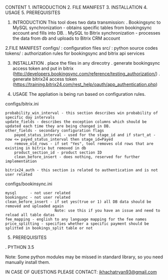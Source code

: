 CONTENT
        1. INTRODUCTION
        2. FILE MANIFEST
        3. INSTALLATION
        4. USAGE
        5. PREREQUISITES

1. INTRODUCTION
This tool does two data transmission:
  . Bookingsync to MySQL synchronization - obtains specific tables from bookingsync account and fills into DB.
  . MySQL to Bitrix synchronization      - processes the data from db and uploads to Bitrix CRM account


2.FILE MANIFEST
configs/       : configuration files
src/           : python source codes
tokens/        : authorization rules for bookingsync and bitrix api services 


3. INSTALLATION
. place the files in any direcotry
. generate bookingsync access token and put in bitrix (http://developers.bookingsync.com/reference/testing_authorization/)
. generate bitrix24 access token (https://training.bitrix24.com/rest_help/oauth/app_authentication.php)


4. USAGE
The appliation is being run based on configuration rules.

configs/bitrix.ini

    probability_win_interval - this section describes win probability of specific day intervals
    update_fields - describes the exception columns which should be updated each time they are being changed in DB.
    other_fields - secondary configuration flags
        payed_status_interval - used for the stage_id and if start_at - now <= payed_status_interval then stage_id=Payed
        remove_old_rows - if set "Yes", tool removes old rows that are existing in bitrix but removed in db 
        product_section_id - product section ID
        clean_before_insert - does nothing, reserved for further implementation
    
    bitrix24_auth - this section is related to authentication and is not user related
    
    
    
configs/bookinsync.ini
    
    mysql      - not user related
    bookingync - not user related
    clean_before_insert - if set yes(true or 1) all DB data should be removed and uploaded again
                          Note: use this if you have an issue and need to reload all table datas
    fee_mapping - english to any language mapping for the fee names
    price_splitting - specifies whether a specific payment should be splitted in bookings_split table or not
    
    
5. PREREQUISITES

. PYTHON 3.5

Note: Some python modules may be missed in standard library, so you need manually install them.

IN CASE OF QUESTIONS PLEASE CONTACT: ikhachatryan93@gmail.com

